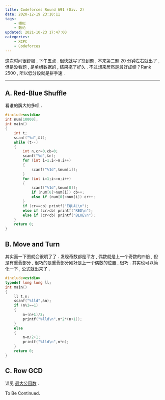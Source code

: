 ```yaml
---
title: Codeforces Round 691 (Div. 2)
date: 2020-12-19 23:10:11
tags:
	- 模拟
	- 数论
updated: 2021-10-23 17:47:00
categories:
	- XCPC
    - Codeforces
---
```

这次时间很舒服 , 下午五点 . 很快就写了签到题 , 本来第二题 20 分钟左右就出了 , 但是没看题 , 是单组数据的 , 结果拖了好久 . 不过想来居然是最好成绩 ? Rank 2500 , 所以低分段就是拼手速 .
<!-- more -->


---

## A. Red-Blue Shuffle

看谁的牌大的多呗 . 

```cpp
#include<cstdio>
int num[10000];
int main() 
{
	int t;
	scanf("%d",&t);
	while (t--)
	{
		int n,cr=0,cb=0;
		scanf("%d",&n);
		for (int i=1;i<=n;i++)
		{
			scanf("%1d",&num[i]);
		}
		for (int i=1;i<=n;i++)
		{
			scanf("%1d",&num[0]);
			if (num[0]>num[i]) cb++;
			else if (num[0]<num[i]) cr++;
		}
		if (cr==cb) printf("EQUAL\n");
		else if (cr>cb) printf("RED\n");
		else if (cr<cb) printf("BLUE\n");
	}
	return 0;
}
```

## B. Move and Turn

其实画一下图就会很明了了 . 发现奇数都是平方 , 偶数就是上一个奇数的四倍 , 但是有重叠部分 , 很巧的是重叠部分刚好是上一个偶数的位置 , 很巧 . 其实也可以简化一下 , 公式就出来了 .

```cpp
#include<cstdio>
typedef long long ll;
int main() 
{
	ll t,n;
	scanf("%lld",&n);
	if (n%2==1) 
	{
		n=(n+1)/2;
		printf("%lld\n",n*2*(n+1));
	}
	else 
	{
		n=n/2+1;
		printf("%lld\n",n*n);
	}
	return 0;
}
```

## C. Row GCD

详见 [最大公因数](https://www.inzamz.top/2020/12/19/Gcd) .

To Be Continued.

<!-- Q.E.D. -->